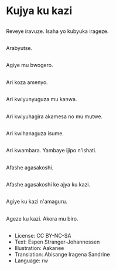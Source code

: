 # Kujya ku kazi

##
Reveye iravuze. Isaha yo kubyuka irageze.

##
Arabyutse.

##
Agiye mu bwogero.

##
Ari koza amenyo.

##
Ari kwiyunyuguza mu kanwa.

##
Ari kwiyuhagira akamesa no mu mutwe.

##
Ari kwihanaguza isume.

##
Ari kwambara. Yambaye ijipo n'ishati.

##
Afashe agasakoshi.

##
Afashe agasakoshi ke ajya ku kazi.

##
Agiye ku kazi n'amaguru.

##
Ageze ku kazi. Akora mu biro.

##
* License: CC BY-NC-SA
* Text: Espen Stranger-Johannessen
* Illustration: Aakanee
* Translation: Abisange Iragena Sandrine
* Language: rw
